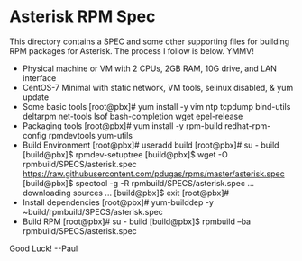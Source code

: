 # Asterisk RPM Spec

This directory contains a SPEC and some other supporting files for building RPM packages for Asterisk.  The process I follow is below.  YMMV!

* Physical machine or VM with 2 CPUs, 2GB RAM, 10G drive, and LAN interface
* CentOS-7 Minimal with static network, VM tools, selinux disabled, & yum update
* Some basic tools
    [root@pbx]# yum install -y vim ntp tcpdump bind-utils deltarpm net-tools lsof bash-completion wget epel-release
* Packaging tools
    [root@pbx]# yum install -y rpm-build redhat-rpm-config rpmdevtools yum-utils
* Build Environment
    [root@pbx]# useradd build
    [root@pbx]# su - build
    [build@pbx]$ rpmdev-setuptree
    [build@pbx]$ wget -O rpmbuild/SPECS/asterisk.spec https://raw.githubusercontent.com/pdugas/rpms/master/asterisk.spec
    [build@pbx]$ spectool -g -R rpmbuild/SPECS/asterisk.spec
    ... downloading sources ...
    [build@pbx]$ exit
    [root@pbx]#
* Install dependencies
    [root@pbx]# yum-builddep -y ~build/rpmbuild/SPECS/asterisk.spec 
* Build RPM
    [root@pbx]# su - build
    [build@pbx]$ rpmbuild –ba rpmbuild/SPECS/asterisk.spec

Good Luck!
--Paul
